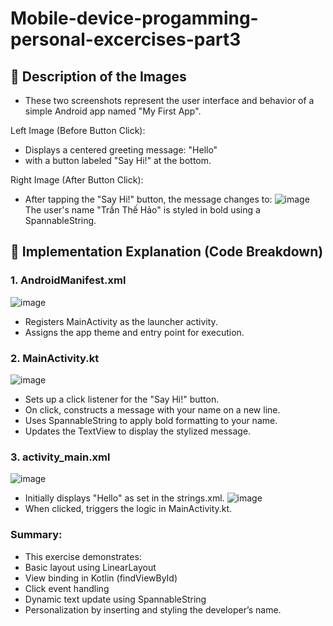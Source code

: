 
# Mobile-device-progamming-personal-excercises-part3

## 📱 Description of the Images
- These two screenshots represent the user interface and behavior of a simple Android app named "My First App".

Left Image (Before Button Click):
- Displays a centered greeting message:
"Hello"
- with a button labeled "Say Hi!" at the bottom.

Right Image (After Button Click):
- After tapping the "Say Hi!" button, the message changes to:
![image](https://github.com/user-attachments/assets/08e99fc4-be7a-46ec-b2f9-29930dd960c7)
The user's name "Trần Thế Hảo" is styled in bold using a SpannableString.
## 🧠 Implementation Explanation (Code Breakdown)
### 1. AndroidManifest.xml
![image](https://github.com/user-attachments/assets/3c7ed086-4836-4b37-889f-d84629e38f1a)
- Registers MainActivity as the launcher activity.
- Assigns the app theme and entry point for execution.
### 2. MainActivity.kt
![image](https://github.com/user-attachments/assets/31b5a344-e0ce-44e4-8e51-960390d72d2d)
- Sets up a click listener for the "Say Hi!" button.
- On click, constructs a message with your name on a new line.
- Uses SpannableString to apply bold formatting to your name.
- Updates the TextView to display the stylized message.
### 3. activity_main.xml
![image](https://github.com/user-attachments/assets/d8d82e44-7021-422b-8717-74380ee437b4)
- Initially displays "Hello" as set in the strings.xml.
![image](https://github.com/user-attachments/assets/4a98af7c-5b6a-499e-9e7d-549810dec112)
- When clicked, triggers the logic in MainActivity.kt.
### Summary:
- This exercise demonstrates:
- Basic layout using LinearLayout
- View binding in Kotlin (findViewById)
- Click event handling
- Dynamic text update using SpannableString
- Personalization by inserting and styling the developer’s name.



